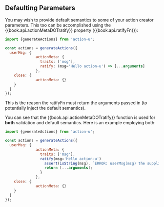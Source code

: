 ## Defaulting Parameters

You may wish to provide default semantics to some of your action
creator parameters.  This too can be accomplished using the
{{book.api.actionMetaDOTratify}} property ({{book.api.ratifyFn}}):

```js
import {generateActions} from 'action-u';

const actions = generateActions({
  userMsg: {
              actionMeta: {
                traits: ['msg'],
                ratify: (msg='Hello action-u') => [...arguments]
              },
    close: {
              actionMeta: {}
    }
  }
});
```

This is the reason the ratifyFn must return the arguments passed in
(to potentially inject the default semantics).

You can see that the {{book.api.actionMetaDOTratify}} function is used for **both**
validation and default semantics.  Here is an example employing both:

```js
import {generateActions} from 'action-u';

const actions = generateActions({
  userMsg: {
              actionMeta: {
                traits: ['msg'],
                ratify(msg='Hello action-u')
                  assert(isString(msg), `ERROR: userMsg(msg) the supplied msg is NOT a string: ${msg}`);
                  return [...arguments];
                }
              },
    close: {
              actionMeta: {}
    }
  }
});
```
